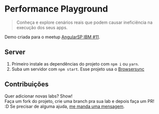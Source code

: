 # Performance Playground

> Conheça e explore cenários reais que podem causar ineficiência na execução dos seus apps.

Demo criada para o meetup [AngularSP IBM #11](https://www.meetup.com/pt-BR/AngularJS-Sao-Paulo/events/236949475/?eventId=236949475).  

## Server

1. Primeiro instale as dependências do projeto com `npm i` ou `yarn`.
2. Suba um servidor com `npm start`. Esse projeto usa o [Browsersync](https://browsersync.io/)

## Contribuições

Quer adicionar novas labs? Show!  
Faça um fork do projeto, crie uma branch pra sua lab e depois faça um PR! :D
Se precisar de alguma ajuda, [me manda uma mensagem](https://twitter.com/AlanCezarAraujo).
